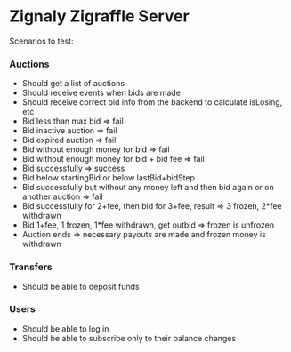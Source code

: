 # Zignaly Zigraffle Server

Scenarios to test:

### Auctions
* Should get a list of auctions
* Should receive events when bids are made
* Should receive correct bid info from the backend to calculate isLosing, etc
* Bid less than max bid => fail
* Bid inactive auction => fail
* Bid expired auction => fail
* Bid without enough money for bid => fail
* Bid without enough money for bid + bid fee => fail
* Bid successfully => success
* Bid below startingBid or below lastBid+bidStep
* Bid successfully but without any money left and then bid again or on another auction => fail
* Bid successfully for 2+fee, then bid for 3+fee, result => 3 frozen, 2*fee withdrawn
* Bid 1+fee, 1 frozen, 1*fee withdrawn, get outbid => frozen is unfrozen
* Auction ends => necessary payouts are made and frozen money is withdrawn

### Transfers
* Should be able to deposit funds

### Users
* Should be able to log in
* Should be able to subscribe only to their balance changes
